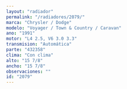 ```yaml
---
layout: "radiador"
permalink: "/radiadores/2079/"
marca: "Chrysler / Dodge"
modelo: "Voyager / Town & Country / Caravan"
ano: "1991"
motor: "L4 2.5, V6 3.0 3.3"
transmision: "Automática"
parte: "432358"
clima: "Con clima"
alto: "15 7/8"
ancho: "15 7/8"
observaciones: ""
id: "2079"
---
```


